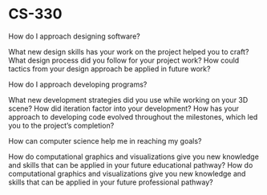 # CS-330

How do I approach designing software?

What new design skills has your work on the project helped you to craft?
What design process did you follow for your project work?
How could tactics from your design approach be applied in future work?


How do I approach developing programs?

What new development strategies did you use while working on your 3D scene?
How did iteration factor into your development?
How has your approach to developing code evolved throughout the milestones, which led you to the project’s completion?


How can computer science help me in reaching my goals?

How do computational graphics and visualizations give you new knowledge and skills that can be applied in your future educational pathway?
How do computational graphics and visualizations give you new knowledge and skills that can be applied in your future professional pathway?
